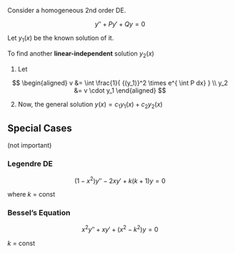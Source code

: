 Consider a homogeneous 2nd order DE.

$$
y'' + P y' + Q y = 0
$$

Let $y_1(x)$ be the known solution of it.

To find another **linear-independent** solution $y_2(x)$

1. Let
   
$$
\begin{aligned}
v &= \int
\frac{1}{ {(y_1)}^2 \times e^{ \int P dx} } \\   
y_2 &= v \cdot y_1
\end{aligned}
$$
   
2. Now, the general solution $y(x) = c_1 y_1(x) + c_2 y_2(x)$

## Special Cases

(not important)

### Legendre DE

$$
(1-x^2)y'' - 2xy' + k(k+1) y = 0
$$

where $k$ = const

### Bessel’s Equation

$$
x^2 y'' + xy' + (x^2 - k^2) y = 0
$$

$k$ = const

